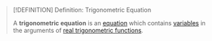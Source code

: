 >[!DEFINITION] Definition: Trigonometric Equation
>
>A **trigonometric equation** is an [equation](../Equation.md) which contains [variables](TODO) in the arguments of [real trigonometric functions](../../../Analysis/Real%20Analysis/Univariate%20Real%20Analysis/Real%20Functions/Trigonometric%20Functions/Real%20Trigonometric%20Functions.md).
>